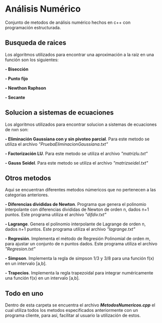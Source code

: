 # Análisis Numérico
Conjunto de metodos de análisis numérico hechos en c++ con programación estructurada.

## Busqueda de raices
Los algoritmos utilizados para encontrar una aproximación a la raiz en una función son los siguientes: 

**- Bisección**

**- Punto fijo**

**- Newthon Raphson**

**- Secante**


## Solucion a sistemas de ecuaciones
Los algoritmos utilizados para encontrar solucion a sistemas de ecuaciones de nxn son:

**- Eliminación Gaussiana con y sin pivoteo parcial**. Para este metodo se utiliza el archivo *"PruebaEliminacionGaussiana.txt"*

**- Factorización LU**. Para este metodo se utiliza el archivo *"matrizlu.txt"*

**- Gauss Seidel**. Para este metodo se utiliza el archivo *"matrizseidel.txt"*


## Otros metodos
Aqui se encuentran diferentes metodos númericos que no pertenecen a las categorias anteriores.

**- Diferencias divididas de Newton**.  Programa que genera el polinomio interpolante con diferencias divididas de Newton de orden n, dados n+1 puntos. Este programa utiliza el archivo *"difdiv.txt"*

**- Lagrange**. Genera el polinomio interpolante de Lagrange de orden n, dados n+1 puntos. Este programa utiliza el archivo *"lagrange.txt"*

**- Regresión**. Implementa el método de Regresión Polinomial de orden m, para ajustar un conjunto de n puntos dados. Este programa utiliza el archivo *"Regresion.txt"*

**- Simpson**. Implementa la regla de simpson 1/3 y 3/8 para una función f(x) en un intervalo [a,b].

**- Trapecios**. Implementa la regla trapezoidal para integrar numéricamente una función f(x) en un intervalo [a,b].


## Todo en uno
Dentro de esta carpeta se encuentra el archivo ***MetodosNumericos.cpp*** el cual utiliza todos los metodos especificados anteriormente con un programa cliente, para así, facilitar al usuario la utilización de estos.
